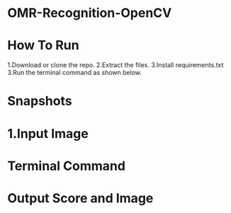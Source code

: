 # OMR-Recognition-OpenCV

# How To Run

1.Download or clone the repo.
2.Extract the files.
3.Install requirements.txt
3.Run the terminal command as shown below.

# Snapshots

# 1.Input Image

# Terminal Command

# Output Score and Image 
